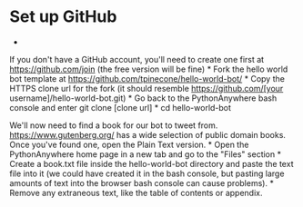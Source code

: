 
# Set up GitHub
* 
If you don't have a GitHub account, you'll need to create one first at https://github.com/join (the free version will be fine)
* 
Fork the hello world bot template at https://github.com/tpinecone/hello-world-bot/
* 
Copy the HTTPS clone url for the fork (it should resemble https://github.com/[your username]/hello-world-bot.git)
* 
Go back to the PythonAnywhere bash console and enter git clone [clone url]
* 
cd hello-world-bot

We'll now need to find a book for our bot to tweet from. https://www.gutenberg.org/ has a wide selection of public domain books. Once you've found one, open the Plain Text version.
* 
Open the PythonAnywhere home page in a new tab and go to the "Files" section
* 
Create a book.txt file inside the hello-world-bot directory and paste the text file into it (we could have created it in the bash console, but pasting large amounts of text into the browser bash console can cause problems).
* 
Remove any extraneous text, like the table of contents or appendix.